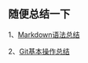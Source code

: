 ## 随便总结一下

1、[Markdown语法总结](https://github.com/beat-the-buzzer/my-tips/tree/master/markdown)

2、[Git基本操作总结](https://github.com/beat-the-buzzer/my-tips/tree/master/git)